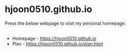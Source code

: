 # hjoon0510.github.io
Press the below webpage to visit my personal homepage.
<br><br>
* Homepage - https://hjoon0510.github.io
* Plan - https://hjoon0510.github.io/plan.html
